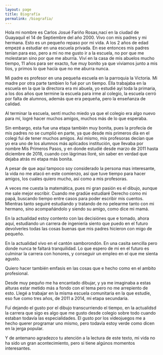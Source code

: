 ```yaml
---
layout: page
title: Biografía
permalink: /biografía/
---
```




Hola mi nombre es Carlos Josué Fariño Rosas,nací en la ciudad de Guayaquil el 14 de Septiembre del año 2000. Vivo con mis padres y mi hermana.
Esto es un pequeño repaso por mi vida. A los 2 años de edad empezé a estudiar en una escuela privada. En ese entonces mis padres tenian para eso, pero a mi no me gusto ir a la escuela, no por que me molestaran sino por que me aburría. Viví en la casa de mis abuelos mucho tiempo, 11 años para ser exacto, fue muy bonito ya que viviamos junto a mis tios, y primos lo que hacía que no me aburra nunca. 

Mi padre es profesor en una pequeña escuela en la parroquia la Victoria. Mi madre por otra parte tambien lo fué por un tiempo. Ella trabajaba en la escuela en la que la directora era mi abuela, yo estudié ayí toda la primaria, a los dos años que termine la escuela para irme al colegio, la escuela cerró por falta de alumnos, además que era pequeña, pero la enseñanza de calidad.

Al terminar la escuela, sentí mucho miedo ya que el colegio era algo nuevo para mí, logré hacer muchos amigos, muchos más de lo que esperaba.

Sin embargo, esta fue una etapa también muy bonita, pues la profecía de mis padres no se cumplió en parte, ya que desde mis primeros día en el colegi fui de tener muchos amigos. Así mismo, mis profesoras decían que yo era uno de los alumnos más aplicados institución, que llevaba por nombre Mis Primeros Pasos, y en donde estudié desde marzo de 2011 hasta diciembre de 2018, cuando con lágrimas lloré, sin saber en verdad que dejaba atrás mi etapa más bonita.


A pesar de que aquí tampoco soy considerado la persona mas interesante, la vida no me atacó en este comienzo, así que tuve tiempo para hacer amigos, los cuales quiero mucho, así como a mis profesoras. 

A veces me cuesta la matemática, pues mi gran pasión es el dibujo, aunque me sale mejor escribir. Cuando me gradúe estudiaré Derecho como mi papá, buscando tiempo entre casos para poder escribir mis cuentos. Mientras tanto seguiré estudiando y tratando de no pelearme tanto con mi hermano, sino acompañándolo y siendo su amigo, como dice mi mamá.

En la actualidad estoy contento con las decisiónes que e tomado, ahora aquí, estudiando un carrera de ingeniería siento que puedo en el futuro devolverles todas las cosas buenas que mis padres hicieron con migo de pequeño.

En la actualidad vivo en el cantón samborondón. En una casita sencilla pero donde nunca te faltará tranquilidad. Lo que espero de mi en el futuro es culminar la carrera con honores, y conseguir un empleo en el que me sienta agusto.

Quiero hacer también emfasis en las cosas que e hecho como en el ambito profesional.

Desde muy pequño me ha encantado dibujar, y ya me imaginaba a estas alturas estar metido más a fondo con el tema pero no me arrepiento de esto.
Llegé a trabajar en la misma escuela comunitaria en la que estudíe, eso fue como tres años, de 2011 a 2014, mi etapa secundaria.

Fuí dejando el gusto por el dibujo transcurriendo el tiempo, en la actualidsd la carrera que sigo es algo que me gusto desde colegio sobre todo cuando estaban todavía las especialidades. El gusto por los videojuegos me a hecho querer programar uno mismo, pero todavía estoy verde como dicen en la jerga popular.

Y de antemano agradezco tu atención a la lectura de este texto, mi vida no ha sido un gran acontecimiento, pero si tiene algúnos momentos interesantes.
